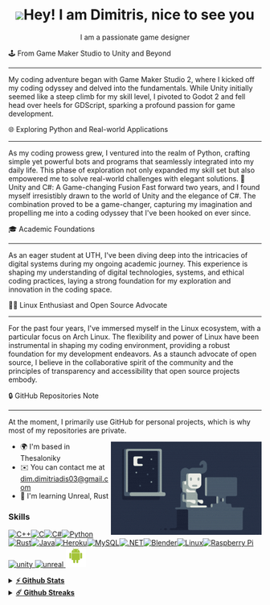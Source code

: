 <h1 align="center"> <img src="https://emojis.slackmojis.com/emojis/images/1531849430/4246/blob-sunglasses.gif?1531849430" width="36"/>Hey! I am Dimitris, nice to see you </h1>

<p align="center"> 
  I am a passionate game designer
</p>


🕹️ From Game Maker Studio to Unity and Beyond<hr>
My coding adventure began with Game Maker Studio 2, where I kicked off my coding odyssey and delved into the fundamentals. While Unity initially seemed like a steep climb for my skill level, I pivoted to Godot 2 and fell head over heels for GDScript, sparking a profound passion for game development. 


🌐 Exploring Python and Real-world Applications<hr>
As my coding prowess grew, I ventured into the realm of Python, crafting simple yet powerful bots and programs that seamlessly integrated into my daily life. This phase of exploration not only expanded my skill set but also empowered me to solve real-world challenges with elegant solutions. 
🚀 Unity and C#: A Game-changing Fusion 
Fast forward two years, and I found myself irresistibly drawn to the world of Unity and the elegance of C#. The combination proved to be a game-changer, capturing my imagination and propelling me into a coding odyssey that I've been hooked on ever since. 


🎓 Academic Foundations <hr>
As an eager student at UTH, I've been diving deep into the intricacies of digital systems during my ongoing academic journey. This experience is shaping my understanding of digital technologies, systems, and ethical coding practices, laying a strong foundation for my exploration and innovation in the coding space. <br>


👨‍💻 Linux Enthusiast and Open Source Advocate <hr>
For the past four years, I've immersed myself in the Linux ecosystem, with a particular focus on Arch Linux. The flexibility and power of Linux have been instrumental in shaping my coding environment, providing a robust foundation for my development endeavors. As a staunch advocate of open source, I believe in the collaborative spirit of the community and the principles of transparency and accessibility that open source projects embody. 


🔒 GitHub Repositories Note <hr>
At the moment, I primarily use GitHub for personal projects, which is why most of my repositories are private. 

<img alt="Night Coding" src="https://raw.githubusercontent.com/AVS1508/AVS1508/master/assets/Night-Coding.gif" align="right"/>

*   🌍  I'm based in Thesaloniky
*   ✉️  You can contact me at [dim.dimitriadis03@gmail.com](mailto:dim.dimitriadis03@gmail.com)
*   🧠  I'm learning Unreal, Rust

### Skills 
<p align="left">
<a href="https://docs.microsoft.com/en-us/cpp/?view=msvc-170" target="_blank" rel="noreferrer"><img src="https://raw.githubusercontent.com/danielcranney/readme-generator/main/public/icons/skills/cplusplus-colored.svg" width="36" height="36" alt="C++" /></a><a href="https://docs.microsoft.com/en-us/cpp/?view=msvc-170" target="_blank" rel="noreferrer"><img src="https://raw.githubusercontent.com/danielcranney/readme-generator/main/public/icons/skills/c-colored.svg" width="36" height="36" alt="C" /></a><a href="https://docs.microsoft.com/en-us/dotnet/csharp/" target="_blank" rel="noreferrer"><img src="https://raw.githubusercontent.com/danielcranney/readme-generator/main/public/icons/skills/csharp-colored.svg" width="36" height="36" alt="C#" /></a><a href="https://www.python.org/" target="_blank" rel="noreferrer"><img src="https://raw.githubusercontent.com/danielcranney/readme-generator/main/public/icons/skills/python-colored.svg" width="36" height="36" alt="Python" /></a><a href="https://www.rust-lang.org/" target="_blank" rel="noreferrer"><img src="https://raw.githubusercontent.com/danielcranney/readme-generator/main/public/icons/skills/rust-colored.svg" width="36" height="36" alt="Rust" /></a><a href="https://www.oracle.com/java/" target="_blank" rel="noreferrer"><img src="https://raw.githubusercontent.com/danielcranney/readme-generator/main/public/icons/skills/java-colored.svg" width="36" height="36" alt="Java" /></a><a href="https://www.heroku.com/" target="_blank" rel="noreferrer"><img src="https://raw.githubusercontent.com/danielcranney/readme-generator/main/public/icons/skills/heroku-colored.svg" width="36" height="36" alt="Heroku" /></a><a href="https://www.mysql.com/" target="_blank" rel="noreferrer"><img src="https://raw.githubusercontent.com/danielcranney/readme-generator/main/public/icons/skills/mysql-colored.svg" width="36" height="36" alt="MySQL" /></a><a href="https://dotnet.microsoft.com/en-us/" target="_blank" rel="noreferrer"><img src="https://raw.githubusercontent.com/danielcranney/readme-generator/main/public/icons/skills/dot-net-colored.svg" width="36" height="36" alt=".NET" /></a><a href="https://www.blender.org/" target="_blank" rel="noreferrer"><img src="https://raw.githubusercontent.com/danielcranney/readme-generator/main/public/icons/skills/blender-colored.svg" width="36" height="36" alt="Blender" /></a><a href="https://www.linux.org" target="_blank" rel="noreferrer"><img src="https://raw.githubusercontent.com/danielcranney/readme-generator/main/public/icons/skills/linux-colored.svg" width="36" height="36" alt="Linux" /></a><a href="https://www.raspberrypi.org/" target="_blank" rel="noreferrer"><img src="https://raw.githubusercontent.com/danielcranney/readme-generator/main/public/icons/skills/raspberrypi-colored.svg" width="36" height="36" alt="Raspberry Pi" /></a> <a href="https://unity.com/" target="_blank" rel="noreferrer"> <img src="https://www.vectorlogo.zone/logos/unity3d/unity3d-icon.svg" alt="unity" width="40" height="40"/> </a> <a href="https://unrealengine.com/" target="_blank" rel="noreferrer"> <img src="https://raw.githubusercontent.com/kenangundogan/fontisto/036b7eca71aab1bef8e6a0518f7329f13ed62f6b/icons/svg/brand/unreal-engine.svg" alt="unreal" width="40" height="40"/> </a> <a href="https://developer.android.com" target="_blank" rel="noreferrer"> <img src="https://raw.githubusercontent.com/devicons/devicon/master/icons/android/android-original-wordmark.svg" alt="android" width="40" height="40"/>
                    </p>
<details>
  <summary><b>⚡ Github Stats</b></summary>

  <br />
  <img height="180em" src="https://github-readme-stats.vercel.app/api/top-langs/?username=kilkistanproductions&exclude_repo=KNN-Image-Classification&show_icons=true&hide_border=true&layout=compact&langs_count=8"/>
</details>

<details>
  <summary><b>☄️ Github Streaks</b></summary>

  <br />
  <img height="180em" src="https://github-readme-streak-stats.herokuapp.com/?user=kilkistanproductions&hide_border=true" />
</details>
